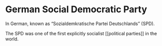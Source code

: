 # German Social Democratic Party

In German, known as &ldquo;Sozialdemkratische Partei Deutschlands&rdquo; (SPD).

The SPD was one of the first explicitly socialist [[political parties]] in the world.
